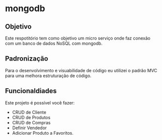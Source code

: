 # mongodb

## Objetivo
Este respotitório tem como objetivo um micro serviço onde faz conexão com um banco de dados NoSQL com mongodb.

## Padronização
Para o desenvolvimento e visuabilidade de código eu utilizei o padrão MVC para uma melhora estruturação de código.

## Funcionaldiades
Este projeto é possível você fazer:
- CRUD de Cliente
- CRUD de Produtos
- CRUD de Compras
- Definir Vendedor
- Adicionar Produto a Favoritos.
